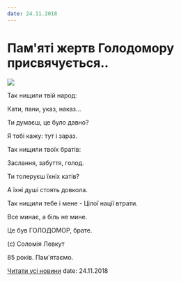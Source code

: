 ```yaml
---
date: 24.11.2018
---
```

# Пам&#39;яті жертв Голодомору присвячується..

![](/images/blog/памяті-жертв-голодомору-присвячується/голодомор18.jpg)

Так нищили твій народ:

Кати, пани, указ, наказ...

Ти думаєш, це було давно?

Я тобі кажу: тут і зараз.

Так нищили твоїх братів:

Заслання, забуття, голод.

Ти толеруєш їхніх катів?

А їхні душі стоять довкола.

Так нищили тебе і мене - 
Цілої нації втрати.

Все минає, а біль не мине.

Це був ГОЛОДОМОР, брате.

(с) Соломія Левкут

85 років. Пам'ятаємо.

[Читати усі новини](/news)
date: 24.11.2018
